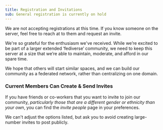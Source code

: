 ```yaml
---
title: Registration and Invitations
sub: General registration is currently on hold
---
```


We are not accepting registrations at this time.
If you know someone on the server,
feel free to reach at to them and request an invite.

We're so grateful for the enthusiasm we've received.
While we’re excited to be part of
a larger extended ‘fediverse’ community,
we need to keep this server at a size
that we’re able to maintain, moderate, and afford
in our spare time.

We hope that others will start similar spaces,
and we can build our community as a federated network,
rather than centralizing on one domain.

### Current Members Can Create & Send Invites

If you have friends or co-workers
that you want to invite to join our community,
_particularly those that are a different gender or ethnicity than your own_,
you can find the _invite people_ page
in your preferences.

We can't adjust the options listed,
but ask you to avoid creating large-number invites
to post publicly.
